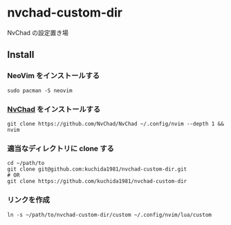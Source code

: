 # nvchad-custom-dir

NvChad の設定置き場


## Install

### NeoVim をインストールする

```plaintext
sudo pacman -S neovim
```


### [NvChad](https://nvchad.com/) をインストールする

```plaintext
git clone https://github.com/NvChad/NvChad ~/.config/nvim --depth 1 && nvim
```

### 適当なディレクトリに clone する

```plaintext
cd ~/path/to
git clone git@github.com:kuchida1981/nvchad-custom-dir.git
# OR
git clone https://github.com/kuchida1981/nvchad-custom-dir
```

### リンクを作成

```plaintext
ln -s ~/path/to/nvchad-custom-dir/custom ~/.config/nvim/lua/custom
```